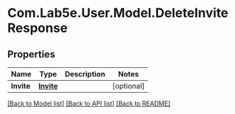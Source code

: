 # Com.Lab5e.User.Model.DeleteInviteResponse

## Properties

Name | Type | Description | Notes
------------ | ------------- | ------------- | -------------
**Invite** | [**Invite**](Invite.md) |  | [optional] 

[[Back to Model list]](../README.md#documentation-for-models) [[Back to API list]](../README.md#documentation-for-api-endpoints) [[Back to README]](../README.md)

